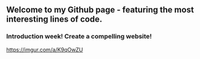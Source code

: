 ## Welcome to my Github page - featuring the most interesting lines of code.

### Introduction week! Create a compelling website!

https://imgur.com/a/K9qOwZU





